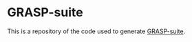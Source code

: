 # GRASP-suite

This is a repository of the code used to generate [GRASP-suite](https://bodenlab.github.io/GRASP-suite/).